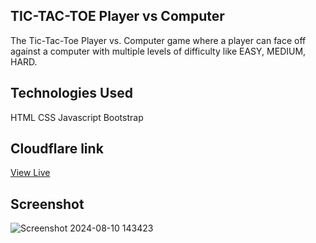 
## TIC-TAC-TOE Player vs Computer
The Tic-Tac-Toe Player vs. Computer game where a player can face off against a computer with multiple levels of difficulty like EASY, MEDIUM, HARD.
 


## Technologies Used
HTML
CSS
Javascript
Bootstrap

## Cloudflare link
[View Live](https://projectjs6.pages.dev/)


## Screenshot
![Screenshot 2024-08-10 143423](https://github.com/user-attachments/assets/f9e78207-18ee-4fdf-9e11-9eb9819c0c74)
